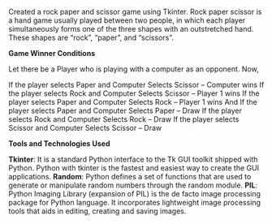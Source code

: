 Created a rock paper and scissor game using Tkinter. Rock paper scissor is a hand game usually played between two people, in which each player simultaneously forms one of the three shapes with an outstretched hand. These shapes are “rock”, “paper”, and “scissors”.

**Game Winner Conditions**

Let there be a Player who is playing with a computer as an opponent. Now,

If the player selects Paper and Computer Selects Scissor – Computer wins
If the player selects Rock and Computer Selects Scissor – Player 1 wins
If the player selects Paper and Computer Selects Rock – Player 1 wins
And If the player selects Paper and Computer Selects Paper – Draw
If the player selects Rock and Computer Selects Rock – Draw
If the player selects Scissor and Computer Selects Scissor – Draw

**Tools and Technologies Used**

**Tkinter**: It is a standard Python interface to the Tk GUI toolkit shipped with Python. Python with tkinter is the fastest and easiest way to create the GUI applications.
**Random**: Python defines a set of functions that are used to generate or manipulate random numbers through the random module.
**PIL**: Python Imaging Library (expansion of PIL) is the de facto image processing package for Python language. It incorporates lightweight image processing tools that aids in editing, creating and saving images.
